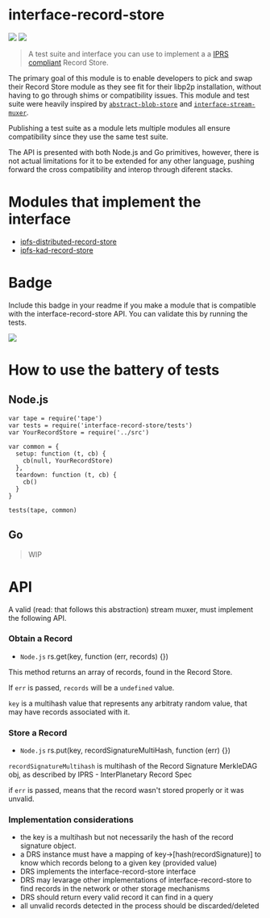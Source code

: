 interface-record-store
=====================

[![](https://img.shields.io/badge/made%20by-Protocol%20Labs-blue.svg?style=flat-square)](http://ipn.io) [![](https://img.shields.io/badge/freenode-%23ipfs-blue.svg?style=flat-square)](http://webchat.freenode.net/?channels=%23ipfs)

> A test suite and interface you can use to implement a a [IPRS compliant](https://github.com/ipfs/specs/tree/master/iprs) Record Store. 

The primary goal of this module is to enable developers to pick and swap their Record Store module as they see fit for their libp2p installation, without having to go through shims or compatibility issues. This module and test suite were heavily inspired by [`abstract-blob-store`](https://github.com/maxogden/abstract-blob-store) and [`interface-stream-muxer`](https://github.com/libp2p/interface-stream-muxer).

Publishing a test suite as a module lets multiple modules all ensure compatibility since they use the same test suite.

The API is presented with both Node.js and Go primitives, however, there is not actual limitations for it to be extended for any other language, pushing forward the cross compatibility and interop through diferent stacks.

# Modules that implement the interface

- [ipfs-distributed-record-store](https://github.com/libp2p/js-libp2p-distributed-record-store)
- [ipfs-kad-record-store](https://github.com/libp2p/js-libp2p-kad-record-store)

# Badge

Include this badge in your readme if you make a module that is compatible with the interface-record-store API. You can validate this by running the tests.

![](https://raw.githubusercontent.com/diasdavid/interface-record-store/master/img/badge.png)

# How to use the battery of tests

## Node.js

```
var tape = require('tape')
var tests = require('interface-record-store/tests')
var YourRecordStore = require('../src')

var common = {
  setup: function (t, cb) {
    cb(null, YourRecordStore)
  },
  teardown: function (t, cb) {
    cb()
  }
}

tests(tape, common)
```

## Go

> WIP

# API

A valid (read: that follows this abstraction) stream muxer, must implement the following API.

### Obtain a Record

- `Node.js` rs.get(key, function (err, records) {})

This method returns an array of records, found in the Record Store.

If `err` is passed, `records` will be a `undefined` value.

`key` is a multihash value that represents any arbitraty random value, that may have records associated with it.

### Store a Record

- `Node.js` rs.put(key, recordSignatureMultiHash, function (err) {})

`recordSignatureMultihash` is multihash of the Record Signature MerkleDAG obj, as described by IPRS - InterPlanetary Record Spec

if `err` is passed, means that the record wasn't stored properly or it was unvalid.

### Implementation considerations


- the key is a multihash but not necessarily the hash of the record signature object.
- a DRS instance must have a mapping of key->[hash(recordSignature)] to know which records belong to a given key (provided value)
- DRS implements the interface-record-store interface
- DRS may levarage other implementations of interface-record-store to find records in the network or other storage mechanisms
- DRS should return every valid record it can find in a query
- all unvalid records detected in the process should be discarded/deleted
